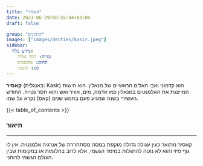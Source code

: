 ```yaml
---
title: "קאסיר"
date: 2023-06-29T08:55:44+03:00
draft: false

group: "קדמונים"
images: ["images/deities/kasir.jpeg"]
sidebar:
  מידע כללי:
    נטייה: חסר נטייה
    תחום: אלמנטים
    סוג: קדמוני
---
```


**קָאסִיר** (באנגלית: Kasir) הוא קדמוני ואבי האלים הראשיים של מנאלין. הוא הישות המייצגת את האלמנטים במנאלין כמו אדמה, מים, אוויר ואש והוא חסר נטייה. החודש העשירי בשנה שמגיע פעם בחמש שנים (קאס) נקרא על שמו.

{{< table_of_contents >}}

### תיאור

---

קאסיר מתואר כעין עגולה גדולה מוקפת במסה מסתחררת של אנרגיה אלמנטית. אין לו גוף פיזי והוא לא נוטה להתגלות במימד הגשמי, אלא לרוב בחלומות או במקומות שבין העולם הגשמי לרוחני.
